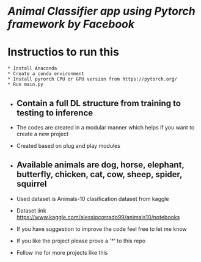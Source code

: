 
# *Animal Classifier app using Pytorch  framework by Facebook*

# Instructios to run this 
    * Install Anaconda
    * Create a conda environment
    * Install pyrorch CPU or GPU version from https://pytorch.org/
    * Run main.py

* ## Contain a full DL structure from training to testing to inference
* The codes are created in a modular manner which helps if you want to create a new project
* Created based on plug and play modules

* ## Available animals are dog, horse, elephant, butterfly, chicken, cat, cow, sheep, spider, squirrel
* Used dataset is Animals-10 clasification dataset from kaggle
* Dataset link https://www.kaggle.com/alessiocorrado99/animals10/notebooks

* If you have suggestion to improve the code feel free to let me know
* If you like the project please prove a '*' to this repo
* Follow me for more projects like this



